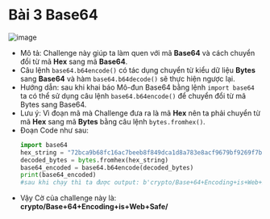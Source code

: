 # Bài 3 Base64
![image](https://hackmd.io/_uploads/SJ3-F44_6.png)
- Mô tả: Challenge này giúp ta làm quen với mã **Base64** và cách chuyển đổi từ mã **Hex** sang mã **Base64**.
- Câu lệnh `base64.b64encode()` có tác dụng chuyển từ kiểu dữ liệu **Bytes** sang **Base64** và hàm `base64.b64decode()` sẽ thực hiện ngược lại.
- Hướng dẫn: sau khi khai báo Mô-đun Base64 bằng lệnh `import base64` ta có thể sử dụng câu lệnh `base64.b64encode()` để chuyển đổi từ mã Bytes sang Base64.
- Lưu ý: Vì đoạn mã mà Challenge đưa ra là mã **Hex** nên ta phải chuyển từ mã **Hex** sang mã **Bytes** bằng câu lệnh `bytes.fromhex()`.
- Đoạn Code như sau:
    ```python
    import base64
    hex_string = "72bca9b68fc16ac7beeb8f849dca1d8a783e8acf9679bf9269f7bf"
  decoded_bytes = bytes.fromhex(hex_string)
  base64_encoded = base64.b64encode(decoded_bytes)
  print(base64_encoded)
  #sau khi chạy thì ta được output: b'crypto/Base+64+Encoding+is+Web+Safe/'
    ```
- Vậy Cờ của challenge này là: **crypto/Base+64+Encoding+is+Web+Safe/**